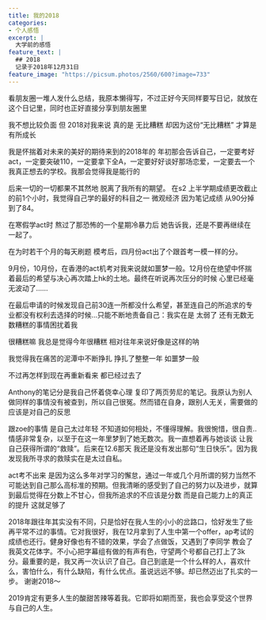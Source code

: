 ```yaml
---
title: 我的2018
categories:
- 个人感悟
excerpt: |
  大学前的感悟
feature_text: |
  ## 2018
  记录于2018年12月31日
feature_image: "https://picsum.photos/2560/600?image=733"
---
```


看朋友圈一堆人发什么总结，我原本懒得写，不过正好今天同样要写日记，就放在这个日记里，同时也正好直接分享到朋友圈里

我不想比较负面
但
2018对我来说 真的是 无比糟糕
却因为这份“无比糟糕” 才算是有所成长

我是怀揣着对未来的美好的期待来到的2018年的
年初那会告诉自己，一定要考好act，一定要突破110，一定要拿下全A，一定要好好谈好那场恋爱，一定要去一个我真正想去的学校。我那会觉得我是能行的

后来一切的一切都果不其然地 脱离了我所有的期望。
在s2 上半学期成绩更改截止的前1个小时，我觉得自己学的最好的科目之一 微观经济 因为笔记成绩 从90分掉到了84。

在寒假学act时 熬过了那恐怖的一个星期冷暴力后 她告诉我，还是不要再继续在一起了。

在为时若干个月的每天刷题 模考后，四月份act出了个跟首考一模一样的分。

9月份，10月份，在香港的act机考对我来说就如噩梦一般。12月份在绝望中怀揣着最后的希望与决心再次踏上hk的土地。最终在听说再次压分的时候 心里已经毫无波动了……

在最后申请的时候发现自己前30连一所都没什么希望，甚至连自己的所追求的专业都没有权利去选择的时候...只能不断地责备自己：我实在是 太弱了
还有无数无数糟糕的事情困扰着我

很糟糕嘛
我总是觉得今年很糟糕 相对往年来说好像是这样的呐

我觉得我在痛苦的泥潭中不断挣扎 挣扎了整整一年 如噩梦一般

不过再怎样到现在再重新看来 都已经过去了

Anthony的笔记分是我自己怀着侥幸心理 复印了两页劳尼的笔记。我原认为别人做同样的事情没有被查到，所以自己很冤。然而错在自身，跟别人无关，需要做的应该是对自己的反思

跟zoe的事情 是自己太过年轻 不知道如何相处，不懂得理解。我很惋惜，很自责..情感非常复杂，以至于在这一年里梦到了她无数次。我一直想着再与她谈谈 让我自己获得所谓的“救赎”。后来在12.6那天 我还是没有发出那句“生日快乐”。因为我发现我所寻求的救赎实在是太过自私。

act考不出来 是因为这么多年对学习的懈怠，通过一年或几个月所谓的努力当然不可能达到自己那么高标准的预期。但我清晰的感受到了自己的努力以及进步，就算到最后觉得在分数上不甘心，但我所追求的不应该是分数 而是自己能力上的真正的提升 这就足够了

2018年跟往年其实没有不同，只是恰好在我人生的小小的岔路口，恰好发生了些再平常不过的事情。它对我很好，我在12月拿到了人生中第一个offer，ap考试的成绩也还行。健身好像也有不错的效果，学会了点做饭，又遇到了李同学 教会了我英文花体字。不小心把字幕组有做的有声有色，守望两个号都自己打上了3k分。最重要的是，我又再一次认识了自己。自己到底是一个什么样的人，喜欢什么，害怕什么，有什么缺陷，有什么优点。虽说远远不够。却已然迈出了扎实的一步。
谢谢2018～

2019肯定有更多人生的酸甜苦辣等着我。它即将如期而至，我也会享受这个世界与自己的人生。